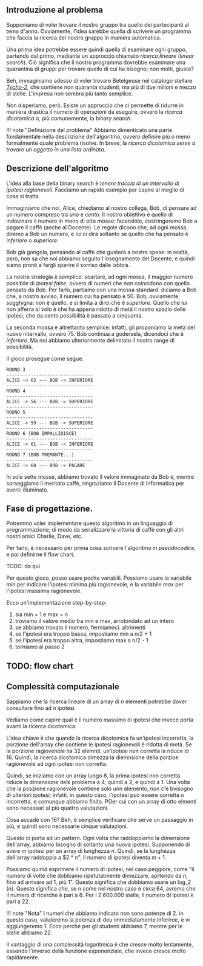 ## Introduzione al problema

Supponiamo di voler trovare il nostro gruppo tra quello dei partecipanti al tema d'anno. Ovviamente, l'idea sarebbe quella di scrivere un programma che faccia la ricerca del nostro gruppo in maniera automatica.

Una prima idea potrebbe essere quindi quella di esaminare ogni gruppo, partendo dal primo, mediante un approccio chiamato *ricerca lineare* (*linear search*). Ciò significa che il nostro programma dovrebbe esaminare una quarantina di gruppi per trovare quello di cui ha bisogno; non molti, giusto?

Beh, immaginiamo adesso di voler trovare Betelgeuse nel catalogo stellare [*Tycho-2*](https://www.cosmos.esa.int/web/hipparcos/tycho-2), che contiene non quaranta studenti, ma più di due milioni e mezzo di stelle. L'impresa non sembra più tanto semplice.

Non disperiamo, però. Esiste un approccio che ci permette di ridurre in maniera drastica il numero di operazioni da eseguire, ovvero la *ricerca dicotomica* o, più comunemente, la *binary search*. 

!!! note "Definizione del problema"
	Abbiamo dimenticato una parte fondamentale nella descrizione dell'algoritmo, ovvero definire più o meno formalmente quale problema risolve. In breve, la *ricerca dicotomica serve a trovare un oggetto in una lista ordinata*.

## Descrizione dell'algoritmo

L'idea alla base della binary search è *tenere traccia di un intervallo di ipotesi ragionevoli*. Facciamo un rapido esempio per capire al meglio di cosa si tratta.

Immaginiamo che noi, Alice, chiediamo al nostro collega, Bob, di pensare ad un numero compreso tra *uno* e *cento*. Il nostro obiettivo è quello di indovinare il numero in meno di otto mosse: facendolo, costringeremo Bob a pagare il caffè (anche al Docente). Le regole dicono che, ad ogni mossa, diremo a Bob un numero, e lui ci dirà soltanto se quello che ha pensato è *inferiore* o *superiore*.

Bob già gongola, pensando al caffè che gusterà a nostre spese: in realtà, però, non sa che noi abbiamo seguito l'insegnamento del Docente, e quindi siamo pronti a fargli sparire il sorriso dalle labbra.

La nostra strategia è semplice: scartare, ad ogni mossa, il maggior numero possibile di *ipotesi false*, ovvero di numeri che *non* coincidono con quello pensato da Bob. Per farlo, partiamo con una mossa standard: diciamo a Bob che, a nostro avviso, il numero cui ha pensato è 50. Bob, ovviamente, sogghigna: non è quello, e si limita a dirci che è *superiore*. Quello che lui non afferra al volo è che ha appena ridotto di metà il nostro spazio delle ipotesi, che da cento possibilità è passato a cinquanta.

La seconda mossa è altrettanto semplice: infatti, gli proponiamo la metà del nuovo intervallo, ovvero 75. Bob continua a godersela, dicendoci che è *inferiore*. Ma noi abbiamo ulteriormente delimitato il nostro range di possibilità.

Il gioco prosegue come segue.

```
ROUND 3
--------------------------------
ALICE -> 62 --- BOB -> INFERIORE
--------------------------------
ROUND 4
--------------------------------
ALICE -> 56 --- BOB -> SUPERIORE
--------------------------------
ROUND 5
--------------------------------
ALICE -> 59 --- BOB -> SUPERIORE
--------------------------------
ROUND 6 (BOB IMPALLIDISCE)
--------------------------------
ALICE -> 61 --- BOB -> INFERIORE
--------------------------------
ROUND 7 (BOB TREMANTE...)
--------------------------------
ALICE -> 60 --- BOB -> PAGARE
```

In sole sette mosse, abbiamo trovato il valore immaginato da Bob e, mentre sorseggiamo il meritato caffè, ringraziamo il Docente di Informatica per averci illuminato.

## Fase di progettazione.

Potremmo voler implementare questo algoritmo in un linguaggio di programmazione, di modo da serializzare la vittoria di caffè con gli altri nostri amici Charlie, Dave, etc.

Per farlo, è necessario per prima cosa scrivere l'algoritmo in *pseudocodice*, e poi definirne il flow chart.

TODO: da qui

Per questo gioco, posso usare poche variabili. Possiamo usare la variabile *min* per indicare l'ipotesi minima più ragionevole, e la variabile *max* per l'ipotesi massima ragionevole.

Ecco un'implementazione step-by-step:

1. sia min = 1 e max = n
2. troviamo il valore medio tra min e max, arrotondato ad un intero
3. se abbiamo trovato il numero, fermiamoci. altrimenti
4. se l'ipotesi era troppo bassa, impostiamo min a n/2 + 1
5. se l'ipotesi era troppo altra, impostiamo max a n/2 - 1
6. torniamo al passo 2

## TODO: flow chart 

## Complessità computazionale

Sappiamo che la ricerca lineare di un array di $n$ elementi potrebbe dover consultare fino ad $n$ ipotesi.

Vediamo come capire qual è il numero massimo di ipotesi che invece porta avanti la ricerca dicotomica.

L'idea chiave è che quando la ricerca dicotomica fa un'ipotesi incorretta, la porzione dell'array che contiene le ipotesi ragionevoli è ridotta di metà. Se la porzione ragiovenole ha 32 elemnti, un'ipotesi non corretta la riduce di 16. Quindi, la ricerca dicotomica dimezza la diemnsione della porzioe ragionevole ad ogni ipotesi non corretta.

Quindi, se iniziamo con un array lungo 8, la prima ipotesi non corretta riduce la dimensione delk problema a 4, quindi a 2, e quindi a 1. Una volta che la poszione ragionevole contiene solo unn elemento, non c'è bvisogno di ulteriori ipotesi; infatti, in questo caso, l'ipotesi può essere corretta o incorretta, e comunque abbiamo finito. POer cui con un array di otto elmenti sono necessari al più quattro valutazioni.

Cosa accade con 16? Beh, è semplice verificare che serve un passaggio in più, e quindi sono necessarie cinque valutazioni.

Questo ci porta ad un pattern. Ogni volta che raddoppiamo la dimensione dell'array, abbiamo bisogno di soltanto una nuova ipotesi. Supponendo di avere $m$ ipotesi per un array di lunghezza $n$. Quindi, se la lunghezza dell'array raddoppia a $2 * n", il numero di ipotesi diventa $m + 1$.

Possiamo quinid esprimere il numero di ipotesi, nel caso peggiore, come "il numero di volte che dobbiamo ripetutatmente dimezzare, aprtendo da $n$, fino ad arrivare ad 1, più 1". Questo significa che dobbiamo usare un log_2 (n). Questo significa che, se n come nel nostro caso è circa 64, avremo che il numero di ricerche è pari a 6. Per i 2.600.000 stelle, il numero di ipotesi è pari a 22.

!!! note "Nota"
	I numeri che abbiamo indicato non sono potenze di 2. in questo caso, valuteremo la potenza di deu immediatamente inferiroe, e vi aggiungeremo 1. Ecco perché per gli studenti abbiamo 7, mentre per le stelle abbiamo 22.

Il vantaggio di una complessità logaritmica è che cresce molto lentamente, essendo l'inverso della funzione esponenziale, che invece cresce molto rapidamente.


